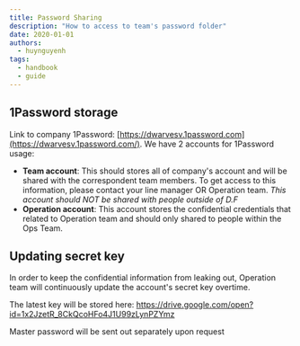 ```yaml
---
title: Password Sharing
description: "How to access to team's password folder"
date: 2020-01-01
authors:
  - huynguyenh
tags:
  - handbook
  - guide
---
```


## 1Password storage

Link to company 1Password: [https://dwarvesv.1password.com](https://dwarvesv.1password.com/). We have 2 accounts for 1Password usage:

- **Team account**: This should stores all of company's account and will be shared with the correspondent team members. To get access to this information, please contact your line manager OR Operation team. _This account should NOT be shared with people outside of D.F_
- **Operation account**: This account stores the confidential credentials that related to Operation team and should only shared to people within the Ops Team.

## Updating secret key

In order to keep the confidential information from leaking out, Operation team will continuously update the account's secret key overtime.

The latest key will be stored here: https://drive.google.com/open?id=1x2JzetR_8CkQcoHFo4J1U99zLynPZYmz

Master password will be sent out separately upon request

